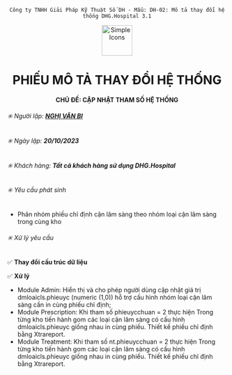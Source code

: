 
<div align="center">

`Công ty TNHH Giải Pháp Kỹ Thuật Số DH - Mẫu: DH-02: Mô tả thay đổi hệ thống DHG.Hospital 3.1`

</div>

<div align="center">
  <img src="https://raw.githubusercontent.com/dh-hos/dhg.hospitalprinter/main/Deploy_Tools/Logo.ico" alt="Simple Icons" width=70>
  <h1>PHIẾU MÔ TẢ THAY ĐỔI HỆ THỐNG</h1>  
</div>
<div align="center">

#### CHỦ ĐỀ: CẬP NHẬT THAM SỐ HỆ THỐNG

</div>

###### :eight_spoked_asterisk: Người lập: [**NGHỊ VĂN BI**](https://github.com/ongtrieuhau)

###### :eight_spoked_asterisk: Ngày lập: **20/10/2023**

###### :eight_spoked_asterisk: Khách hàng: **Tất cả khách hàng sử dụng DHG.Hospital**

###### :eight_spoked_asterisk: Yêu cầu phát sinh

- Phân nhóm phiếu chỉ định cận lâm sàng theo nhóm loại cận lâm sàng trong cùng kho

###### :eight_spoked_asterisk: Xử lý yêu cầu

:white_check_mark: **Thay đổi cấu trúc dữ liệu**

:white_check_mark: **Xử lý**
+ Module Admin:
  Hiển thị và cho phép người dùng cập nhật giá trị dmloaicls.phieuyc (numeric (1,0)) hỗ trợ cấu hình nhóm loại cận lâm sàng cần in cùng phiếu chỉ định;
+ Module Prescription:
  Khi tham số phieuycchuan = 2 thực hiện
  Trong từng kho tiến hành gom các loại cận lâm sàng có cấu hình dmloaicls.phieuyc giống nhau in cùng phiếu.
  Thiết kế phiếu chỉ định bằng Xtrareport.
+ Module Treatment:
  Khi tham số nt.phieuycchuan = 2 thực hiện
  Trong từng kho tiến hành gom các loại cận lâm sàng có cấu hình dmloaicls.phieuyc giống nhau in cùng phiếu.
  Thiết kế phiếu chỉ định bằng Xtrareport.
